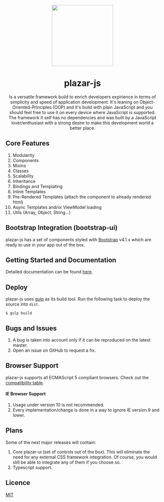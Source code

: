 <p align="center">
  <a href="https://github.com/ProticM/plazar-js">
    <img src="http://www.plazarjs.com/content/images/logo-large.png" width="200" height="200" />
  </a>
  <h1 align="center">plazar-js</h1>
  <p align="center">
Is a versatile framework build to enrich developers expirience in terms of simplicity and speed of application development. 
It's leaning on Object-Oriented-Principles (OOP) and it's build with plain JavaScript and you should feel free to use it on every device where JavaScript is supported. The framework it self has no dependencies and was built by a JavaScript lover/enthusiast with a strong desire to make this development world a better place.
</p>
</p>

## Core Features

1. Modularity
2. Components
3. Mixins
4. Classes
5. Scalability
6. Inheritance
7. Bindings and Templating
8. Inline Templates
9. Pre-Rendered Templates (attach the component to already rendered html)
10. Async Templates and/or ViewModel loading
11. Utils (Array, Object, String...)

## Bootstrap Integration (bootstrap-ui)

plazar-js has a set of components styled with [Bootstrap](http://getbootstrap.com/) v4.1.x which are ready to use in your app out of the box.

## Getting Started and Documentation

Detailed documentation can be found <a href="http://www.plazarjs.com">here</a>.

## Deploy

plazar-js uses [gulp](http://gulpjs.com/) as its build tool. Run the following task to deploy the source into `dist`.

```
$ gulp build
```

## Bugs and Issues

1. A bug is taken into account only if it can be reproduced on the latest master.
2. Open an issue on GitHub to request a fix.

## Browser Support

plazar-js supports all ECMAScript 5 compliant browsers. Check out the <a href="http://kangax.github.io/compat-table/es5/">compatibility table</a>.

#### IE Browser Support

1. Usage under version 10 is not recommended.
2. Every implementation/change is done in a way to ignore IE version 9 and lower.

## Plans

Some of the next major releases will contain:

1. Core plazar-ui (set of controls out of the box). This will eliminate the need for any external CSS framework integration. Of course, you would still be able to integrate any of them if you choose so.
2. Typescript support.

## Licence

<a href="https://opensource.org/licenses/MIT">MIT</a>
